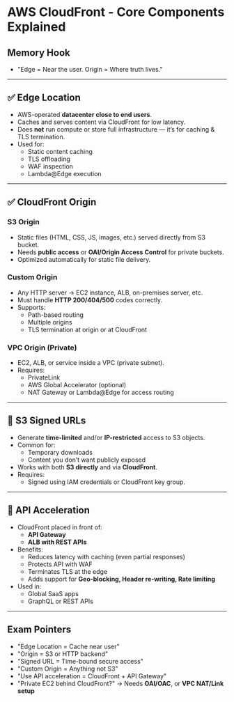 # AWS CloudFront - Core Components Explained

## Memory Hook
- "Edge = Near the user. Origin = Where truth lives."

---

## ✅ Edge Location
- AWS-operated **datacenter close to end users**.
- Caches and serves content via CloudFront for low latency.
- Does **not** run compute or store full infrastructure — it’s for caching & TLS termination.
- Used for:
  - Static content caching
  - TLS offloading
  - WAF inspection
  - Lambda@Edge execution

---

## ✅ CloudFront Origin

### S3 Origin
- Static files (HTML, CSS, JS, images, etc.) served directly from S3 bucket.
- Needs **public access** or **OAI/Origin Access Control** for private buckets.
- Optimized automatically for static file delivery.

### Custom Origin
- Any HTTP server → EC2 instance, ALB, on-premises server, etc.
- Must handle **HTTP 200/404/500** codes correctly.
- Supports:
  - Path-based routing
  - Multiple origins
  - TLS termination at origin or at CloudFront

### VPC Origin (Private)
- EC2, ALB, or service inside a VPC (private subnet).
- Requires:
  - PrivateLink
  - AWS Global Accelerator (optional)
  - NAT Gateway or Lambda@Edge for access routing

---

## 🔐 S3 Signed URLs

- Generate **time-limited** and/or **IP-restricted** access to S3 objects.
- Common for:
  - Temporary downloads
  - Content you don’t want publicly exposed
- Works with both **S3 directly** and via **CloudFront**.
- Requires:
  - Signed using IAM credentials or CloudFront key group.

---

## 🚀 API Acceleration

- CloudFront placed in front of:
  - **API Gateway**
  - **ALB with REST APIs**
- Benefits:
  - Reduces latency with caching (even partial responses)
  - Protects API with WAF
  - Terminates TLS at the edge
  - Adds support for **Geo-blocking, Header re-writing, Rate limiting**
- Used in:
  - Global SaaS apps
  - GraphQL or REST APIs

---

## Exam Pointers

- "Edge Location = Cache near user"  
- "Origin = S3 or HTTP backend"  
- "Signed URL = Time-bound secure access"  
- "Custom Origin = Anything not S3"  
- "Use API acceleration = CloudFront + API Gateway"  
- "Private EC2 behind CloudFront?" → Needs **OAI/OAC**, or **VPC NAT/Link setup**

